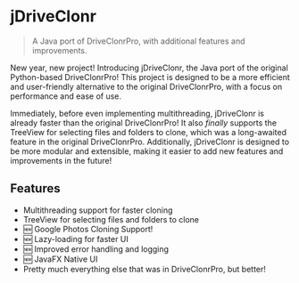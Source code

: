 # jDriveClonr

> A Java port of DriveClonrPro, with additional features and improvements.

New year, new project! Introducing jDriveClonr, the Java port of the original Python-based DriveClonrPro! This project is designed to be a more efficient and user-friendly alternative to the original DriveClonrPro, with a focus on performance and ease of use.

Immediately, before even implementing multithreading, jDriveClonr is already faster than the original DriveClonrPro! It also _finally_ supports the TreeView for selecting files and folders to clone, which was a long-awaited feature in the original DriveClonrPro. Additionally, jDriveClonr is designed to be more modular and extensible, making it easier to add new features and improvements in the future! 

## Features

- Multithreading support for faster cloning
- TreeView for selecting files and folders to clone
- 🆕 Google Photos Cloning Support! 
- 🆕 Lazy-loading for faster UI
- 🆕 Improved error handling and logging
- 🆕 JavaFX Native UI
- Pretty much everything else that was in DriveClonrPro, but better!